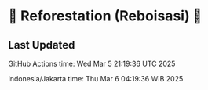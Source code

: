 
# 🌳 Reforestation (Reboisasi) 🌲

## Last Updated

GitHub Actions time: Wed Mar  5 21:19:36 UTC 2025

Indonesia/Jakarta time: Thu Mar  6 04:19:36 WIB 2025
